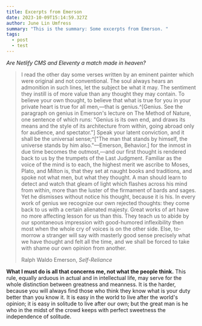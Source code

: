 ```yaml
---
title: Excerpts from Emerson
date: 2023-10-09T15:14:59.327Z
author: June Lin Umfress
summary: "This is the summary: Some excerpts from Emerson. "
tags:
  - post
  - test
---
```

*Are Netlify CMS and Eleventy a match made in heaven?*

> I read the other day some verses written by an eminent painter which were original and not conventional. The soul always hears an admonition in such lines, let the subject be what it may. The sentiment they instill is of more value than any thought they may contain. To believe your own thought, to believe that what is true for you in your private heart is true for all men,—that is genius.^[Genius. See the paragraph on genius in Emerson's lecture on The Method of Nature, one sentence of which runs: "Genius is its own end, and draws its means and the style of its architecture from within, going abroad only for audience, and spectator."] Speak your latent conviction, and it shall be the universal sense;^["The man that stands by himself, the universe stands by him also."—Emerson, Behavior.] for the inmost in due time becomes the outmost,—and our first thought is rendered back to us by the trumpets of the Last Judgment. Familiar as the voice of the mind is to each, the highest merit we ascribe to Moses, Plato, and Milton is, that they set at naught books and traditions, and spoke not what men, but what they thought. A man should learn to detect and watch that gleam of light which flashes across his mind from within, more than the luster of the firmament of bards and sages. Yet he dismisses without notice his thought, because it is his. In every work of genius we recognize our own rejected thoughts: they come back to us with a certain alienated majesty. Great works of art have no more affecting lesson for us than this. They teach us to abide by our spontaneous impression with good-humored inflexibility then most when the whole cry of voices is on the other side. Else, to-morrow a stranger will say with masterly good sense precisely what we have thought and felt all the time, and we shall be forced to take with shame our own opinion from another.
>
> Ralph Waldo Emerson, *Self-Reliance*

**What I must do is all that concerns me, not what the people think.** This rule, equally arduous in actual and in intellectual life, may serve for the whole distinction between greatness and meanness. It is the harder, because you will always find those who think they know what is your duty better than you know it. It is easy in the world to live after the world's opinion; it is easy in solitude to live after our own; but the great man is he who in the midst of the crowd keeps with perfect sweetness the independence of solitude.